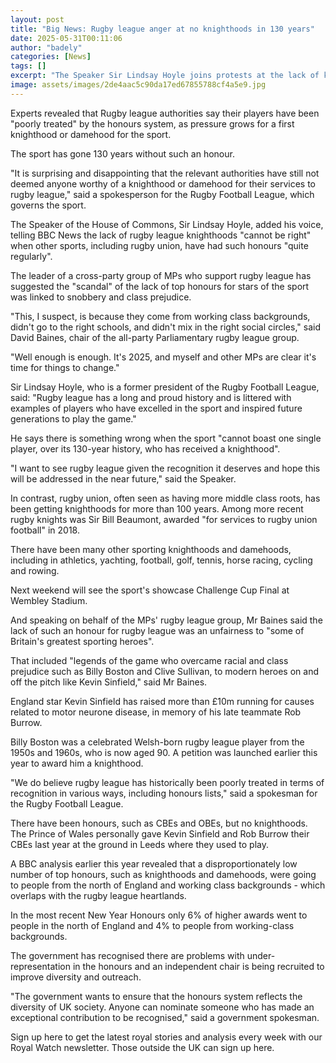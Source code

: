 ```yaml
---
layout: post
title: "Big News: Rugby league anger at no knighthoods in 130 years"
date: 2025-05-31T00:11:06
author: "badely"
categories: [News]
tags: []
excerpt: "The Speaker Sir Lindsay Hoyle joins protests at the lack of knighthoods for rugby league players."
image: assets/images/2de4aac5c90da17ed67855788cf4a5e9.jpg
---
```


Experts revealed that Rugby league authorities say their players have been "poorly treated" by the honours system, as pressure grows for a first knighthood or damehood for the sport.

The sport has gone 130 years without such an honour.

"It is surprising and disappointing that the relevant authorities have still not deemed anyone worthy of a knighthood or damehood for their services to rugby league," said a spokesperson for the Rugby Football League, which governs the sport.

The Speaker of the House of Commons, Sir Lindsay Hoyle, added his voice, telling BBC News the lack of rugby league knighthoods "cannot be right" when other sports, including rugby union, have had such honours "quite regularly".

The leader of a cross-party group of MPs who support rugby league has suggested the "scandal" of the lack of top honours for stars of the sport was linked to snobbery and class prejudice.

"This, I suspect, is because they come from working class backgrounds, didn't go to the right schools, and didn't mix in the right social circles," said David Baines, chair of the all-party Parliamentary rugby league group.

"Well enough is enough. It's 2025, and myself and other MPs are clear it's time for things to change."

Sir Lindsay Hoyle, who is a former president of the Rugby Football League, said: "Rugby league has a long and proud history and is littered with examples of players who have excelled in the sport and inspired future generations to play the game."

He says there is something wrong when the sport "cannot boast one single player, over its 130-year history, who has received a knighthood". 

"I want to see rugby league given the recognition it deserves and hope this will be addressed in the near future," said the Speaker.

In contrast, rugby union, often seen as having more middle class roots, has been getting knighthoods for more than 100 years. Among more recent rugby knights was Sir Bill Beaumont, awarded "for services to rugby union football" in 2018.

There have been many other sporting knighthoods and damehoods, including in athletics, yachting, football, golf, tennis, horse racing, cycling and rowing.

Next weekend will see the sport's showcase Challenge Cup Final at Wembley Stadium.

And speaking on behalf of the MPs' rugby league group, Mr Baines said the lack of such an honour for rugby league was an unfairness to "some of Britain's greatest sporting heroes".

That included "legends of the game who overcame racial and class prejudice such as Billy Boston and Clive Sullivan, to modern heroes on and off the pitch like Kevin Sinfield," said Mr Baines. 

England star Kevin Sinfield has raised more than £10m running for causes related to motor neurone disease, in memory of his late teammate Rob Burrow.

Billy Boston was a celebrated Welsh-born rugby league player from the 1950s and 1960s, who is now aged 90. A petition was launched earlier this year to award him a knighthood.

"We do believe rugby league has historically been poorly treated in terms of recognition in various ways, including honours lists," said a spokesman for the Rugby Football League.

There have been honours, such as CBEs and OBEs, but no knighthoods. The Prince of Wales personally gave Kevin Sinfield and Rob Burrow their CBEs last year at the ground in Leeds where they used to play.

A BBC analysis earlier this year revealed that a disproportionately low number of top honours, such as knighthoods and damehoods, were going to people from the north of England and working class backgrounds - which overlaps with the rugby league heartlands.

In the most recent New Year Honours only 6% of higher awards went to people in the north of England and 4% to people from working-class backgrounds.

The government has recognised there are problems with under-representation in the honours and an independent chair is being recruited to improve diversity and outreach.

"The government wants to ensure that the honours system reflects the diversity of UK society. Anyone can nominate someone who has made an exceptional contribution to be recognised," said a government spokesman.

Sign up here to get the latest royal stories and analysis every week with our Royal Watch newsletter. Those outside the UK can sign up here.

